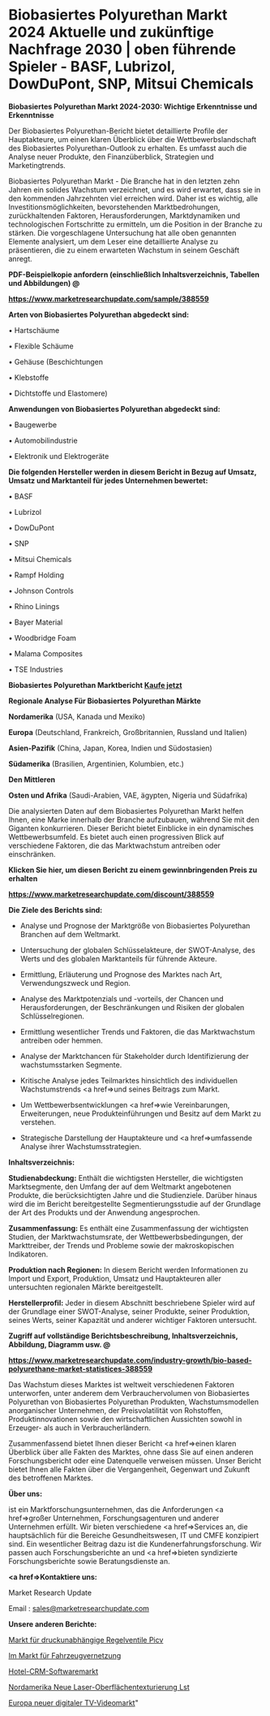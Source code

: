 # Biobasiertes Polyurethan Markt 2024 Aktuelle und zukünftige Nachfrage 2030 | oben führende Spieler - BASF, Lubrizol, DowDuPont, SNP, Mitsui Chemicals

<strong>Biobasiertes Polyurethan Markt 2024-2030: Wichtige Erkenntnisse und Erkenntnisse</strong>

Der Biobasiertes Polyurethan-Bericht bietet detaillierte Profile der Hauptakteure, um einen klaren Überblick über die Wettbewerbslandschaft des Biobasiertes Polyurethan-Outlook zu erhalten. Es umfasst auch die Analyse neuer Produkte, den Finanzüberblick, Strategien und Marketingtrends.

Biobasiertes Polyurethan Markt - Die Branche hat in den letzten zehn Jahren ein solides Wachstum verzeichnet, und es wird erwartet, dass sie in den kommenden Jahrzehnten viel erreichen wird. Daher ist es wichtig, alle Investitionsmöglichkeiten, bevorstehenden Marktbedrohungen, zurückhaltenden Faktoren, Herausforderungen, Marktdynamiken und technologischen Fortschritte zu ermitteln, um die Position in der Branche zu stärken. Die vorgeschlagene Untersuchung hat alle oben genannten Elemente analysiert, um dem Leser eine detaillierte Analyse zu präsentieren, die zu einem erwarteten Wachstum in seinem Geschäft anregt.



<strong><b>PDF-Beispielkopie anfordern (einschließlich Inhaltsverzeichnis, Tabellen und Abbildungen) @ </b></strong>

<strong><a href=https://www.marketresearchupdate.com/sample/388559>

<strong>https://www.marketresearchupdate.com/sample/388559</u></a></strong></strong>



<strong>Arten von Biobasiertes Polyurethan abgedeckt sind:</strong>

• Hartschäume

• Flexible Schäume

• Gehäuse (Beschichtungen

• Klebstoffe

• Dichtstoffe und Elastomere)



<strong>Anwendungen von Biobasiertes Polyurethan abgedeckt sind:</strong>

• Baugewerbe

• Automobilindustrie

• Elektronik und Elektrogeräte



<strong>Die folgenden Hersteller werden in diesem Bericht in Bezug auf Umsatz, Umsatz und Marktanteil für jedes Unternehmen bewertet:</strong>

• BASF

• Lubrizol

• DowDuPont

• SNP

• Mitsui Chemicals

• Rampf Holding

• Johnson Controls

• Rhino Linings

• Bayer Material

• Woodbridge Foam

• Malama Composites

• TSE Industries



<strong>Biobasiertes Polyurethan Marktbericht <a href=https://www.marketresearchupdate.com/buynow/388559>Kaufe jetzt</a></strong>



<strong>Regionale Analyse Für Biobasiertes Polyurethan Märkte</strong>



<strong>Nordamerika</strong> (USA, Kanada und Mexiko)



<strong>Europa</strong> (Deutschland, Frankreich, Großbritannien, Russland und Italien)



<strong>Asien-Pazifik</strong> (China, Japan, Korea, Indien und Südostasien)



<strong>Südamerika</strong> (Brasilien, Argentinien, Kolumbien, etc.)



<strong>Den Mittleren</strong> 

<strong>Osten und Afrika</strong> (Saudi-Arabien, VAE, ägypten, Nigeria und Südafrika)

Die analysierten Daten auf dem Biobasiertes Polyurethan Markt helfen Ihnen, eine Marke innerhalb der Branche aufzubauen, während Sie mit den Giganten konkurrieren. Dieser Bericht bietet Einblicke in ein dynamisches Wettbewerbsumfeld. Es bietet auch einen progressiven Blick auf verschiedene Faktoren, die das Marktwachstum antreiben oder einschränken.



<strong>Klicken Sie hier, um diesen Bericht zu einem gewinnbringenden Preis zu erhalten
</strong>

<strong><a href=https://www.marketresearchupdate.com/discount/388559>https://www.marketresearchupdate.com/discount/388559</b></u></strong></a>



<strong>Die Ziele des Berichts sind:</strong>

- Analyse und Prognose der Marktgröße von Biobasiertes Polyurethan Branchen auf dem Weltmarkt.

- Untersuchung der globalen Schlüsselakteure, der SWOT-Analyse, des Werts und des globalen Marktanteils für führende Akteure.

- Ermittlung, Erläuterung und Prognose des Marktes nach Art, Verwendungszweck und Region.

- Analyse des Marktpotenzials und -vorteils, der Chancen und Herausforderungen, der Beschränkungen und Risiken der globalen Schlüsselregionen.

- Ermittlung wesentlicher Trends und Faktoren, die das Marktwachstum antreiben oder hemmen.

- Analyse der Marktchancen für Stakeholder durch Identifizierung der wachstumsstarken Segmente.

- Kritische Analyse jedes Teilmarktes hinsichtlich des individuellen Wachstumstrends <a href=>und</a> seines Beitrags zum Markt.

- Um Wettbewerbsentwicklungen <a href=>wie</a> Vereinbarungen, Erweiterungen, neue Produkteinführungen und Besitz auf dem Markt zu verstehen.

- Strategische Darstellung der Hauptakteure und <a href=>umfas</a>sende Analyse ihrer Wachstumsstrategien.



<strong>Inhaltsverzeichnis:</strong>



<strong>Studienabdeckung:</strong> Enthält die wichtigsten Hersteller, die wichtigsten Marktsegmente, den Umfang der auf dem Weltmarkt angebotenen Produkte, die berücksichtigten Jahre und die Studienziele. Darüber hinaus wird die im Bericht bereitgestellte Segmentierungsstudie auf der Grundlage der Art des Produkts und der Anwendung angesprochen.



<strong>Zusammenfassung:</strong> Es enthält eine Zusammenfassung der wichtigsten Studien, der Marktwachstumsrate, der Wettbewerbsbedingungen, der Markttreiber, der Trends und Probleme sowie der makroskopischen Indikatoren.



<strong>Produktion nach Regionen:</strong> In diesem Bericht werden Informationen zu Import und Export, Produktion, Umsatz und Hauptakteuren aller untersuchten regionalen Märkte bereitgestellt.



<strong>Herstellerprofil:</strong> Jeder in diesem Abschnitt beschriebene Spieler wird auf der Grundlage einer SWOT-Analyse, seiner Produkte, seiner Produktion, seines Werts, seiner Kapazität und anderer wichtiger Faktoren untersucht.



<strong><b>Zugriff auf vollständige Berichtsbeschreibung, Inhaltsverzeichnis, Abbildung, Diagramm usw. @ </b></strong>

<strong><a href=https://www.marketresearchupdate.com/industry-growth/bio-based-polyurethane-market-statistices-388559>https://www.marketresearchupdate.com/industry-growth/bio-based-polyurethane-market-statistices-388559</a></strong>

Das Wachstum dieses Marktes ist weltweit verschiedenen Faktoren unterworfen, unter anderem dem Verbrauchervolumen von Biobasiertes Polyurethan von Biobasiertes Polyurethan Produkten, Wachstumsmodellen anorganischer Unternehmen, der Preisvolatilität von Rohstoffen, Produktinnovationen sowie den wirtschaftlichen Aussichten sowohl in Erzeuger- als auch in Verbraucherländern.

Zusammenfassend bietet Ihnen dieser Bericht <a href=>einen</a> klaren Überblick über alle Fakten des Marktes, ohne dass Sie auf einen anderen Forschungsbericht oder eine Datenquelle verweisen müssen. Unser Bericht bietet Ihnen alle Fakten über die Vergangenheit, Gegenwart und Zukunft des betroffenen Marktes.



<strong>Über uns:</strong>

 ist ein Marktforschungsunternehmen, das die Anforderungen <a href=>großer</a> Unternehmen, Forschungsagenturen und anderer Unternehmen erfüllt. Wir bieten verschiedene <a href=>Services</a> an, die hauptsächlich für die Bereiche Gesundheitswesen, IT und CMFE konzipiert sind. Ein wesentlicher Beitrag dazu ist die Kundenerfahrungsforschung. Wir passen auch Forschungsberichte an und <a href=>bieten</a> syndizierte Forschungsberichte sowie Beratungsdienste an.



<strong><a href=>Kontaktiere uns:</a></strong>

Market Research Update

Email : sales@marketresearchupdate.com



<strong>Unsere anderen Berichte:</strong>

<a href=https://www.linkedin.com/pulse/pressure-independent-control-valves-picv-market-2f>Markt für druckunabhängige Regelventile Picv</a>

<a href=https://www.linkedin.com/pulse/in-vehicle-networking-market-analysis-segment>Im Markt für Fahrzeugvernetzung</a>

<a href=https://www.linkedin.com/pulse/hotel-crm-software-market-outlooks-2023-size>Hotel-CRM-Softwaremarkt</a>

<a href=https://www.linkedin.com/pulse/north-america-new-laser-surface-texturing-lst>Nordamerika Neue Laser-Oberflächentexturierung Lst</a>

<a href=https://www.linkedin.com/pulse/europe-new-digital-tv-video-market-fz8tc/>Europa neuer digitaler TV-Videomarkt</a>"
